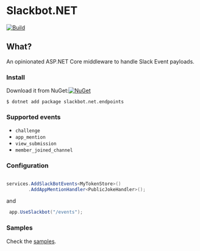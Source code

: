 # Slackbot.NET


[![Build](https://github.com/slackbot-net/slackbot.net/workflows/CI/badge.svg)](https://github.com/slackbot.net/slackbot.net/actions) 


## What?
An opinionated ASP.NET Core middleware to handle Slack Event payloads.

### Install
Download it from NuGet:[![NuGet](https://img.shields.io/nuget/dt/slackbot.net.endpoints.svg)](https://www.nuget.org/packages/slackbot.net.endpoints/)

`$ dotnet add package slackbot.net.endpoints`

### Supported events
- `challenge`
- `app_mention`
- `view_submission`
- `member_joined_channel` 



### Configuration

```csharp

services.AddSlackBotEvents<MyTokenStore>()
        .AddAppMentionHandler<PublicJokeHandler>();
```

and 

```csharp
 app.UseSlackbot("/events");
 ```

 ### Samples

 Check the [samples](/Samples/).